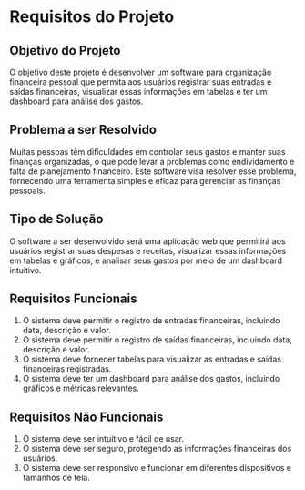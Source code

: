 # Requisitos do Projeto

## Objetivo do Projeto
O objetivo deste projeto é desenvolver um software para organização financeira pessoal que permita aos usuários registrar suas entradas e saídas financeiras, visualizar essas informações em tabelas e ter um dashboard para análise dos gastos.

## Problema a ser Resolvido
Muitas pessoas têm dificuldades em controlar seus gastos e manter suas finanças organizadas, o que pode levar a problemas como endividamento e falta de planejamento financeiro. Este software visa resolver esse problema, fornecendo uma ferramenta simples e eficaz para gerenciar as finanças pessoais.

## Tipo de Solução
O software a ser desenvolvido será uma aplicação web que permitirá aos usuários registrar suas despesas e receitas, visualizar essas informações em tabelas e gráficos, e analisar seus gastos por meio de um dashboard intuitivo.

## Requisitos Funcionais
1. O sistema deve permitir o registro de entradas financeiras, incluindo data, descrição e valor.
2. O sistema deve permitir o registro de saídas financeiras, incluindo data, descrição e valor.
3. O sistema deve fornecer tabelas para visualizar as entradas e saídas financeiras registradas.
4. O sistema deve ter um dashboard para análise dos gastos, incluindo gráficos e métricas relevantes.

## Requisitos Não Funcionais
1. O sistema deve ser intuitivo e fácil de usar.
2. O sistema deve ser seguro, protegendo as informações financeiras dos usuários.
3. O sistema deve ser responsivo e funcionar em diferentes dispositivos e tamanhos de tela.

